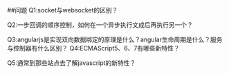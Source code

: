 ##问题
Q1:socket与websocket的区别？

Q2:一步回调的顺序控制，如何在一个异步执行文成后再执行另一个？

Q3:angularjs是实现双向数据绑定的原理是什么？angular生命周期是什么？服务与控制器有什么区别？
Q4:ECMAScript5、6、7有哪些新特性？

Q5:通常到那些站点去了解javascript的新特性？